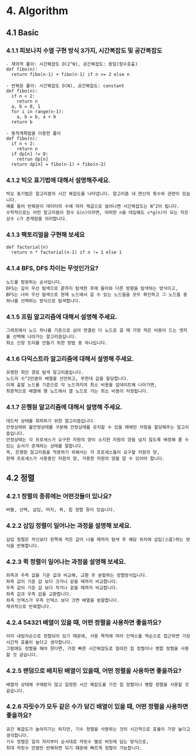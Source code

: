# 4. Algorithm
## 4.1 Basic
### 4.1.1 피보나치 수열 구현 방식 3가지, 시간복잡도 및 공간복잡도
```
- 재귀적 풀이: 시간복잡도 O(2^N), 공간복잡도: 동일(함수호출)
def fibo(n):
  return fibo(n-1) + fibo(n-1) if n >= 2 else n
 
- 반복문 풀이: 시간복잡도 O(N), 공간복잡도: constant
def fibo(n):
  if n < 2: 
    return n
  a, b = 0, 1
  for i in range(n-1):
    a, b = b, a + b
  return b
  
- 동적계획법을 이용한 풀이
def fibo(n):
  if n < 2:
    return n
  if dp[n] != 0:
    retrun dp[n]
  return dp[n] = fibo(n-1) + fibo(n-2)
```
### 4.1.2 빅오 표기법에 대해서 설명해주세요.
```
빅오 표기법은 알고리즘의 시간 복잡도를 나타냅니다. 알고리즘 내 연산의 횟수와 관련이 있습니다. 
예를 들어 반복문이 데이터의 수에 따라 제곱으로 늘어나면 시간복잡도는 N^2이 됩니다.
수학적으로는 어떤 알고리즘이 함수 G(n)이라면, 어떠한 n을 대입해도 c*g(n)이 되는 작은 상수 c가 존재함을 의미합니다.
```
### 4.1.3 팩토리얼을 구현해 보세요
```
def factorial(n)
  return n * factorial(n-1) if n != 1 else 1
```
### 4.1.4 BFS, DFS 차이는 무엇인가요?
```
노드를 방문하는 순서입니다. 
DFS는 깊이 우선 탐색으로 끝까지 탐색한 후에 돌아와 다른 방향을 탐색하는 방식이고, 
BFS는 너비 우선 탐색으로 현재 노드에서 갈 수 있는 노드들을 모두 확인하고 그 노드들 중 하나를 선택하는 방식으로 탐색합니다.
```
### 4.1.5 프림 알고리즘에 대해서 설명해 주세요.
```
그래프에서 노드 하나를 기준으로 삼아 연결된 다 노드로 갈 때 가장 적은 비용이 드는 엣지를 선택해 나아가는 알고리즘입니다. 
최소 신장 트리를 만들기 위한 방법 중 하나입니다.
```
### 4.1.6 다익스트라 알고리즘에 대해서 설명해 주세요.
```
유명한 최단 경로 탐색 알고리즘입니다. 
노드의 수^2만큼의 배열을 선언하고, 무한대 값을 할당합니다.
이제 출발 노드를 기준으로 각 노드까지의 최소 비용을 업데이트해 나아가면, 
최종적으로 배열에 행 노드에서 열 노드로 가는 최소 비용이 저장됩니다. 
```
### 4.1.7 은행원 알고리즘에 대해서 설명해 주세요.
```
데드락 상태를 회피하기 위한 알고리즘입니다.
안정상태와 불안정상태를 구분해 안정상태를 유지할 수 있을 때에만 자원을 할당해주는 알고리즘입니다. 
안정상태는 각 프로세스가 요구한 자원의 양이 소지한 자원의 양을 넘지 않도록 배정해 줄 수 있는 순서가 존재하는 상태를 말합니다. 
즉, 은행원 알고리즘을 적용하기 위해서는 각 프로세스들이 요구할 자원의 양, 
현재 프로세스가 사용중인 자원의 양, 가용한 자원의 양을 알 수 있어야 합니다.
```
## 4.2 정렬
### 4.2.1 정렬의 종류에는 어떤것들이 있나요?
```
버블, 선택, 삽입, 머지, 퀵, 힙 정렬 등이 있습니다.
```
### 4.2.2 삽입 정렬이 일어나는 과정을 설명해 보세요.
```
삽입 정렬은 자신보다 왼쪽에 작은 값이 나올 때까지 탐색 후 해당 위치에 삽입(스왑)하는 방식을 반복합니다. 
```
### 4.2.3 퀵 정렬이 일어나는 과정을 설명해 보세요.
```
좌측과 우측 값을 기준 값과 비교해, 교환 후 분할하는 정렬방식입니다.
좌측 값이 기준 값 보다 크거나 같을 때까지 비교합니다.
우측 값이 기준 값 보다 작거나 같을 때까지 비교합니다.
좌측 값과 우측 값을 교환합니다.
좌측 인덱스가 우측 인덱스 보다 크면 배열을 분할합니다.
재귀적으로 반복합니다.
```
### 4.2.4 54321 배열이 있을 때, 어떤 정렬을 사용하면 좋을까요?
```
이미 내림차순으로 정렬되어 있기 때문에, 사용 목적에 따라 인덱스를 역순으로 접근하면 가장 시간적 효율이 높다고 생각합니다. 
그럼에도 정렬을 해야 한다면, 가장 빠른 시간복잡도로 알려진 힙 정렬이나 병합 정렬을 사용할 것 같습니다.
```
### 4.2.5 랜덤으로 배치된 배열이 있을때, 어떤 정렬을 사용하면 좋을까요?
```
배열의 상태에 구애받지 않고 일정한 시간 복잡도를 가진 힙 정렬이나 병합 정렬을 사용할 것 같습니다.
```
### 4.2.6 자릿수가 모두 같은 수가 담긴 배열이 있을 때, 어떤 정렬을 사용하면 좋을까요?
```
공간 복잡도가 높아지기는 하지만, 기수 정렬을 사용하는 것이 시간적으로 효율이 가장 높다고 생각합니다. 
기수 정렬은 일의 자리부터 순서대로 자릿수 별로 버킷에 담는 방식으로,
최대 자릿수 만큼만 반복하면 되기 떄문에 빠르게 정렬이 가능합니다.
```
